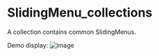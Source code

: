# SlidingMenu_collections
A collection contains common SlidingMenus.

Demo display:
 ![image](https://github.com/noisyFish/SlidingMenu/raw/master/screenshots-1.gif)
